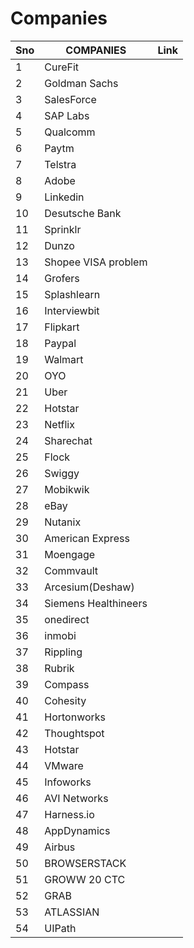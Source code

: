 # Companies



| Sno | COMPANIES            | Link                               |
| --- | -------------------- | ---------------------------------- |
| 1   | CureFit              |                                    |
| 2   | Goldman Sachs        |                                    |
| 3   | SalesForce           |                                    |
| 4   | SAP Labs             |                                    |
| 5   | Qualcomm             |                                    |
| 6   | Paytm                |                                    |
| 7   | Telstra              |                                    |
| 8   | Adobe                |                                    |
| 9   | Linkedin             |                                    |
| 10  | Desutsche Bank       |                                    |                                                                   
| 11  | Sprinklr             |                                    |                                                                    
| 12  | Dunzo                |                                    |                                                                   
| 13  | Shopee VISA problem  |                                    |                                                                    
| 14  | Grofers              |                                    |                                                                    
| 15  | Splashlearn          |                                    |                                                                    
| 16  | Interviewbit         |                                    |                                                                    
| 17  | Flipkart             |                                    |                                                                    
| 18  | Paypal               |                                    |                                                                    
| 19  | Walmart              |                                    |                                                                   
| 20  | OYO                  |                                    |                                               
| 21  | Uber                 |                                    |                                                                    
| 22  | Hotstar              |                                    |                                                                  
| 23  | Netflix              |                                    |                                                                   
| 24  | Sharechat            |                                    |                                    
| 25  | Flock                |                                    |                               
| 26  | Swiggy               |                                    |                                
| 27  | Mobikwik             |                                    |                                
| 28  | eBay                 |                                    |                               
| 29  | Nutanix              |                                    |  
| 30  | American Express     |                                    |
| 31  | Moengage             |                                    |                                
| 32  | Commvault            |                                    |
| 33  | Arcesium(Deshaw)     |                                    |                              
| 34  | Siemens Healthineers |                                    |                               
| 35  | onedirect            |                                    |                               
| 36  | inmobi               |                                    |                                
| 37  | Rippling             |                                    |                        
| 38  | Rubrik               |                                    |                                
| 39  | Compass              |                                    |                             
| 40  | Cohesity             |                                    |                                
| 41  | Hortonworks          |                                    |                              
| 42  | Thoughtspot          |                                    |                                
| 43  | Hotstar              |                                    |                               
| 44  | VMware               |                                    |    
| 45  | Infoworks            |                                    |                                
| 46  | AVI Networks         |                                    |                                
| 47  | Harness.io           |                                    |                               
| 48  | AppDynamics          |                                    |                                
| 49  | Airbus               |                                    |                               
| 50  | BROWSERSTACK         |                                    |                                
| 51  | GROWW 20 CTC         |                                    |                                
| 52  | GRAB                 |                                    |                    
| 53  | ATLASSIAN            |                                    |                                
| 54  | UIPath               |                                    |          
